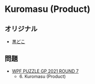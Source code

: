 # Kuromasu (Product)

## オリジナル
- [黒どこ](kuromasu.md)

## 問題
- [WPF PUZZLE GP 2021 ROUND 7](../questions/wpfpgp2021-7.md)
	- 6\. Kuromasu (Product)
